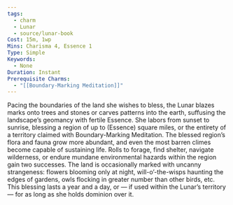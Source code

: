 ```yaml
---
tags:
  - charm
  - Lunar
  - source/lunar-book
Cost: 15m, 1wp
Mins: Charisma 4, Essence 1
Type: Simple
Keywords:
  - None
Duration: Instant
Prerequisite Charms:
  - "[[Boundary-Marking Meditation]]"
---
```

Pacing the boundaries of the land she wishes to bless, the Lunar blazes marks onto trees and stones or carves patterns into the earth, suffusing the landscape’s geomancy with fertile Essence. She labors from sunset to sunrise, blessing a region of up to (Essence) square miles, or the entirety of a territory claimed with Boundary-Marking Meditation. The blessed region’s flora and fauna grow more abundant, and even the most barren climes become capable of sustaining life. Rolls to forage, find shelter, navigate wilderness, or endure mundane environmental hazards within the region gain two successes. The land is occasionally marked with uncanny strangeness: flowers blooming only at night, will-o’-the-wisps haunting the edges of gardens, owls flocking in greater number than other birds, etc. This blessing lasts a year and a day, or — if used within the Lunar’s territory — for as long as she holds dominion over it.